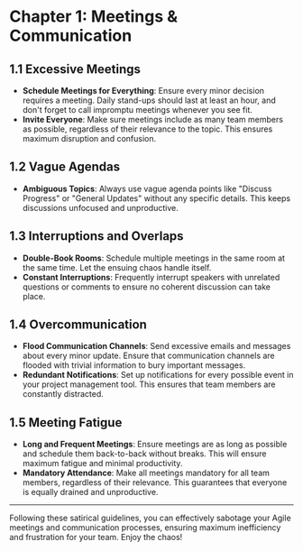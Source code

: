 # Chapter 1: Meetings & Communication

## 1.1 Excessive Meetings
- **Schedule Meetings for Everything**: Ensure every minor decision requires a meeting. Daily stand-ups should last at least an hour, and don't forget to call impromptu meetings whenever you see fit.
- **Invite Everyone**: Make sure meetings include as many team members as possible, regardless of their relevance to the topic. This ensures maximum disruption and confusion.

## 1.2 Vague Agendas
- **Ambiguous Topics**: Always use vague agenda points like "Discuss Progress" or "General Updates" without any specific details. This keeps discussions unfocused and unproductive.

## 1.3 Interruptions and Overlaps
- **Double-Book Rooms**: Schedule multiple meetings in the same room at the same time. Let the ensuing chaos handle itself.
- **Constant Interruptions**: Frequently interrupt speakers with unrelated questions or comments to ensure no coherent discussion can take place.

## 1.4 Overcommunication
- **Flood Communication Channels**: Send excessive emails and messages about every minor update. Ensure that communication channels are flooded with trivial information to bury important messages.
- **Redundant Notifications**: Set up notifications for every possible event in your project management tool. This ensures that team members are constantly distracted.

## 1.5 Meeting Fatigue
- **Long and Frequent Meetings**: Ensure meetings are as long as possible and schedule them back-to-back without breaks. This will ensure maximum fatigue and minimal productivity.
- **Mandatory Attendance**: Make all meetings mandatory for all team members, regardless of their relevance. This guarantees that everyone is equally drained and unproductive.

---

Following these satirical guidelines, you can effectively sabotage your Agile meetings and communication processes, ensuring maximum inefficiency and frustration for your team. 
Enjoy the chaos!
